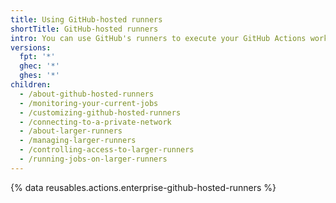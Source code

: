 ```yaml
---
title: Using GitHub-hosted runners
shortTitle: GitHub-hosted runners
intro: You can use GitHub's runners to execute your GitHub Actions workflows.
versions:
  fpt: '*'
  ghec: '*'
  ghes: '*'
children:
  - /about-github-hosted-runners
  - /monitoring-your-current-jobs
  - /customizing-github-hosted-runners
  - /connecting-to-a-private-network
  - /about-larger-runners
  - /managing-larger-runners
  - /controlling-access-to-larger-runners
  - /running-jobs-on-larger-runners
---
```

 
{% data reusables.actions.enterprise-github-hosted-runners %}
